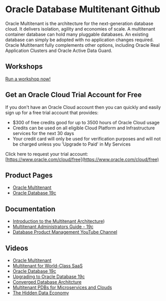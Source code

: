 # Oracle Database Multitenant Github

Oracle Multitenant is the architecture for the next-generation database cloud. It delivers isolation, agility and economies of scale. A multitenant container database can hold many pluggable databases. An existing database can simply be adopted with no application changes required. Oracle Multitenant fully complements other options, including Oracle Real Application Clusters and Oracle Active Data Guard.  

## Workshops
[Run a workshop now!](https://apexapps.oracle.com/pls/apex/dbpm/r/livelabs/view-workshop?p180_id=573)

## Get an Oracle Cloud Trial Account for Free
If you don't have an Oracle Cloud account then you can quickly and easily sign up for a free trial account that provides:
- $300 of free credits good for up to 3500 hours of Oracle Cloud usage
- Credits can be used on all eligible Cloud Platform and Infrastructure services for the next 30 days
- Your credit card will only be used for verification purposes and will not be charged unless you 'Upgrade to Paid' in My Services

Click here to request your trial account: [https://www.oracle.com/cloud/free](https://www.oracle.com/cloud/free)


## Product Pages
- [Oracle Multitenant](https://www.oracle.com/database/technologies/multitenant.html)
- [Oracle Database 19c](https://www.oracle.com/database/)

## Documentation
- [Introduction to the Multitenant Architecture](https://docs.oracle.com/en/database/oracle/oracle-database/23/multi/introduction-to-the-multitenant-architecture.html#GUID-AB84D6C9-4BBE-4D36-992F-2BB85739329F))
- [Multitenant Administrators Guide - 19c](https://docs.oracle.com/en/database/oracle/oracle-database/23/multi/index.html)
- [Database Product Management YouTube Channel](https://www.youtube.com/channel/UCr6mzwq_gcdsefQWBI72wIQ)

## Videos
- [Oracle Multitenant](https://www.youtube.com/watch?v=lho1kurDVWE)
- [Multitenant for World-Class SaaS](https://www.youtube.com/watch?v=-okrTDHqAdA)
- [Oracle Database 19c](https://www.youtube.com/watch?v=EVPNyL2vAVI)
- [Upgrading to Oracle Database 19c](https://www.youtube.com/watch?v=lOzL5irmuJo)
- [Converged Database Architcture](https://www.youtube.com/watch?v=9d76-LhgMQs)
- [Multitenant PDBs for Microservices and Clouds](https://www.youtube.com/watch?v=JdfATqdXuRc)
- [The Hidden Data Economy](https://www.youtube.com/watch?v=CP3pwAwNepU)
